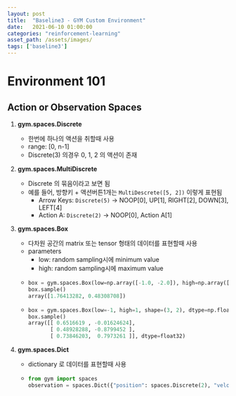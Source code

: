 ```yaml
---
layout: post
title:  "Baseline3 - GYM Custom Environment"
date:   2021-06-10 01:00:00
categories: "reinforcement-learning"
asset_path: /assets/images/
tags: ['baseline3']
---
```


# Environment 101 

## Action or Observation Spaces 

1. **gym.spaces.Discrete**
   - 한번에 하나의 액션을 취할때 사용 
   - range: [0, n-1]
   - Discrete(3) 의경우 0, 1, 2 의 액션이 존재 

2. **gym.spaces.MultiDiscrete**
   - Discrete 의 묶음이라고 보면 됨
   - 예를 들어, 방향키 + 액션버튼1개는 `MultiDescrete([5, 2])` 이렇게 표현됨
      - Arrow Keys: `Discrete(5)` -> NOOP[0], UP[1], RIGHT[2], DOWN[3], LEFT[4]
      - Action A: `Discrete(2)` -> NOOP[0], Action A[1]
      

3. **gym.spaces.Box**
   - 다차원 공간의 matrix 또는 tensor 형태의 데이터를  표현할때 사용
   - parameters
      - low: random sampling시에 minimum value
      - high: random sampling시에 maximum value 
   - ```python
     box = gym.spaces.Box(low=np.array([-1.0, -2.0]), high=np.array([2.0, 4.0]), dtype=np.float32)
     box.sample()
     array([1.76413282, 0.48308708])
     ```
   - ```python
     box = gym.spaces.Box(low=-1, high=1, shape=(3, 2), dtype=np.float32)
     box.sample()
     array([[ 0.6516619 , -0.01624624],
            [ 0.48928288, -0.8799452 ],
            [ 0.73846203,  0.7973261 ]], dtype=float32)
     ```
     
2. **gym.spaces.Dict**
    - dictionary 로 데이터를 표현할때 사용
    - ```python
      from gym import spaces
      observation = spaces.Dict({"position": spaces.Discrete(2), "velocity": spaces.Discrete(3)}) 
      ```